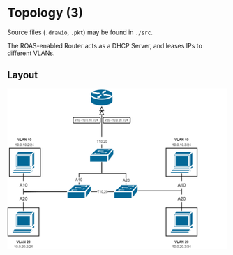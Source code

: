 # Topology (3)

Source files (`.drawio`, `.pkt`) may be found in `./src`.

The ROAS-enabled Router acts as a DHCP Server, and leases IPs to different VLANs.

## Layout

![image](assets/t3.png)